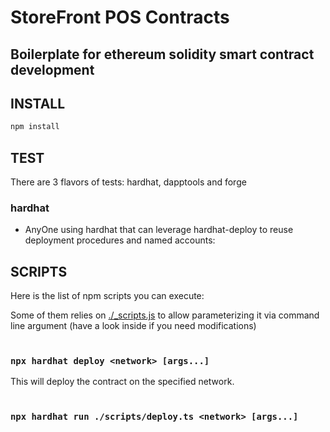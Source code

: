 # StoreFront POS Contracts

## Boilerplate for ethereum solidity smart contract development

## INSTALL

```bash
npm install
```

## TEST

There are 3 flavors of tests: hardhat, dapptools and forge

### hardhat

-   AnyOne using hardhat that can leverage hardhat-deploy to reuse deployment procedures and named accounts:



## SCRIPTS

Here is the list of npm scripts you can execute:

Some of them relies on [./\_scripts.js](./_scripts.js) to allow parameterizing it via command line argument (have a look inside if you need modifications)
<br/><br/>

### `npx hardhat deploy <network> [args...]`

This will deploy the contract on the specified network.
<br/><br/>


### `npx hardhat run ./scripts/deploy.ts <network> [args...]`




